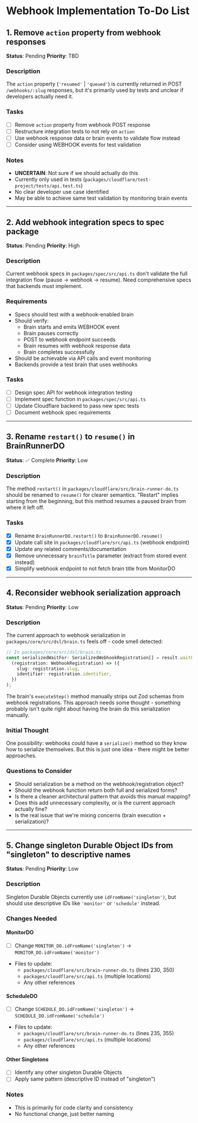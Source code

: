 # Webhook Implementation To-Do List

## 1. Remove `action` property from webhook responses

**Status**: Pending
**Priority**: TBD

### Description
The `action` property (`'resumed'` | `'queued'`) is currently returned in POST `/webhooks/:slug` responses, but it's primarily used by tests and unclear if developers actually need it.

### Tasks
- [ ] Remove `action` property from webhook POST response
- [ ] Restructure integration tests to not rely on `action`
- [ ] Use webhook response data or brain events to validate flow instead
- [ ] Consider using WEBHOOK events for test validation

### Notes
- **UNCERTAIN**: Not sure if we should actually do this
- Currently only used in tests (`packages/cloudflare/test-project/tests/api.test.ts`)
- No clear developer use case identified
- May be able to achieve same test validation by monitoring brain events

---

## 2. Add webhook integration specs to spec package

**Status**: Pending
**Priority**: High

### Description
Current webhook specs in `packages/spec/src/api.ts` don't validate the full integration flow (pause → webhook → resume). Need comprehensive specs that backends must implement.

### Requirements
- Specs should test with a webhook-enabled brain
- Should verify:
  - Brain starts and emits WEBHOOK event
  - Brain pauses correctly
  - POST to webhook endpoint succeeds
  - Brain resumes with webhook response data
  - Brain completes successfully
- Should be achievable via API calls and event monitoring
- Backends provide a test brain that uses webhooks

### Tasks
- [ ] Design spec API for webhook integration testing
- [ ] Implement spec function in `packages/spec/src/api.ts`
- [ ] Update Cloudflare backend to pass new spec tests
- [ ] Document webhook spec requirements

---

## 3. Rename `restart()` to `resume()` in BrainRunnerDO

**Status**: ✅ Complete
**Priority**: Low

### Description
The method `restart()` in `packages/cloudflare/src/brain-runner-do.ts` should be renamed to `resume()` for clearer semantics. "Restart" implies starting from the beginning, but this method resumes a paused brain from where it left off.

### Tasks
- [x] Rename `BrainRunnerDO.restart()` to `BrainRunnerDO.resume()`
- [x] Update call site in `packages/cloudflare/src/api.ts` (webhook endpoint)
- [x] Update any related comments/documentation
- [x] Remove unnecessary `brainTitle` parameter (extract from stored event instead)
- [x] Simplify webhook endpoint to not fetch brain title from MonitorDO

---

## 4. Reconsider webhook serialization approach

**Status**: Pending
**Priority**: Low

### Description
The current approach to webhook serialization in `packages/core/src/dsl/brain.ts` feels off - code smell detected:

```typescript
// In packages/core/src/dsl/brain.ts
const serializedWaitFor: SerializedWebhookRegistration[] = result.waitFor.map(
  (registration: WebhookRegistration) => ({
    slug: registration.slug,
    identifier: registration.identifier,
  })
);
```

The brain's `executeStep()` method manually strips out Zod schemas from webhook registrations. This approach needs some thought - something probably isn't quite right about having the brain do this serialization manually.

### Initial Thought
One possibility: webhooks could have a `serialize()` method so they know how to serialize themselves. But this is just one idea - there might be better approaches.

### Questions to Consider
- Should serialization be a method on the webhook/registration object?
- Should the webhook function return both full and serialized forms?
- Is there a cleaner architectural pattern that avoids this manual mapping?
- Does this add unnecessary complexity, or is the current approach actually fine?
- Is the real issue that we're mixing concerns (brain execution + serialization)?

---

## 5. Change singleton Durable Object IDs from "singleton" to descriptive names

**Status**: Pending
**Priority**: Low

### Description
Singleton Durable Objects currently use `idFromName('singleton')`, but should use descriptive IDs like `'monitor'` or `'schedule'` instead.

### Changes Needed

#### MonitorDO
- [ ] Change `MONITOR_DO.idFromName('singleton')` → `MONITOR_DO.idFromName('monitor')`
- Files to update:
  - `packages/cloudflare/src/brain-runner-do.ts` (lines 230, 350)
  - `packages/cloudflare/src/api.ts` (multiple locations)
  - Any other references

#### ScheduleDO
- [ ] Change `SCHEDULE_DO.idFromName('singleton')` → `SCHEDULE_DO.idFromName('schedule')`
- Files to update:
  - `packages/cloudflare/src/brain-runner-do.ts` (lines 235, 355)
  - `packages/cloudflare/src/api.ts` (multiple locations)
  - Any other references

#### Other Singletons
- [ ] Identify any other singleton Durable Objects
- [ ] Apply same pattern (descriptive ID instead of "singleton")

### Notes
- This is primarily for code clarity and consistency
- No functional change, just better naming
